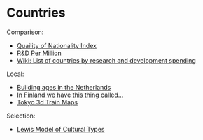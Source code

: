 # Countries

Comparison:
- [Quaility of Nationality Index](https://www.nationalityindex.com/)
- [R&D Per Million](https://ourworldindata.org/grapher/researchers-in-rd-per-million-people)
- [Wiki: List of countries by research and development spending](https://en.wikipedia.org/wiki/List_of_countries_by_research_and_development_spending)


Local:
- [Building ages in the Netherlands](https://parallel.co.uk/netherlands/)
- [In Finland we have this thing called...](http://www.wehave.fi/)
- [Tokyo 3d Train Maps](https://nagix.github.io/mini-tokyo-3d/)


Selection:
- [Lewis Model of Cultural Types](https://uquiz.com/Mkmxxl/what-culture-type-matches-your-personality?p=9961)
